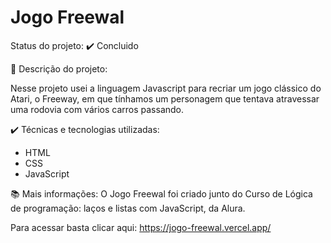 # Jogo Freewal

Status do projeto: ✔️ Concluido

🔨 Descrição do projeto:

Nesse projeto usei a linguagem Javascript para recriar um jogo clássico do Atari, o Freeway, em que tínhamos um personagem que tentava atravessar uma rodovia com vários carros passando.

✔️ Técnicas e tecnologias utilizadas: 
- HTML
- CSS
- JavaScript

📚 Mais informações: O Jogo Freewal foi criado junto do Curso de Lógica de programação: laços e listas com JavaScript, da Alura.

Para acessar basta clicar aqui: https://jogo-freewal.vercel.app/
